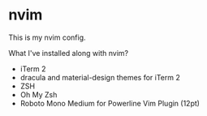 # nvim 

This is my nvim config. 

What I've installed along with nvim?

 * iTerm 2
 * dracula and material-design themes for iTerm 2
 * ZSH
 * Oh My Zsh
 * Roboto Mono Medium for Powerline Vim Plugin (12pt)
